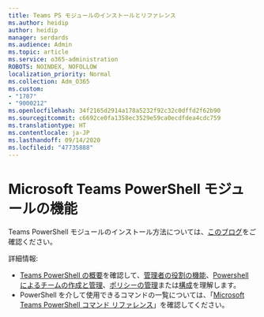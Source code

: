```yaml
---
title: Teams PS モジュールのインストールとリファレンス
ms.author: heidip
author: heidip
manager: serdards
ms.audience: Admin
ms.topic: article
ms.service: o365-administration
ROBOTS: NOINDEX, NOFOLLOW
localization_priority: Normal
ms.collection: Adm_O365
ms.custom:
- "1787"
- "9000212"
ms.openlocfilehash: 34f2165d2914a178a5232f92c32c0dffd2f62b90
ms.sourcegitcommit: c6692ce0fa1358ec3529e59ca0ecdfdea4cdc759
ms.translationtype: HT
ms.contentlocale: ja-JP
ms.lasthandoff: 09/14/2020
ms.locfileid: "47735888"
---
```

# <a name="what-you-can-accomplish-with-microsoft-teams-powershell-module"></a>Microsoft Teams PowerShell モジュールの機能

Teams PowerShell モジュールのインストール方法については、[このブログ](https://blogs.technet.microsoft.com/skypehybridguy/2017/11/07/microsoft-teams-powershell-support/)をご確認ください。

詳細情報:

- [Teams PowerShell の概要](https://docs.microsoft.com/MicrosoftTeams/teams-powershell-overview)を確認して、[管理者の役割の機能](https://docs.microsoft.com/MicrosoftTeams/using-admin-roles)、[Powershell によるチームの作成と管理](https://docs.microsoft.com/MicrosoftTeams/teams-powershell-overview#creating-and-managing-teams-via-powershell)、[ポリシーの管理](https://docs.microsoft.com/MicrosoftTeams/teams-powershell-overview#managing-policies-via-powershell)または[構成](https://docs.microsoft.com/MicrosoftTeams/teams-powershell-overview#managing-configurations-via-powershell)を理解します。 
- PowerShell を介して使用できるコマンドの一覧については、「[Microsoft Teams PowerShell コマンド リファレンス](https://docs.microsoft.com/powershell/module/teams/?view=teams-ps)」を確認してください。 
